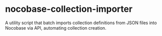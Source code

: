 # nocobase-collection-importer
A utility script that batch imports collection definitions from JSON files into Nocobase via API, automating collection creation.
